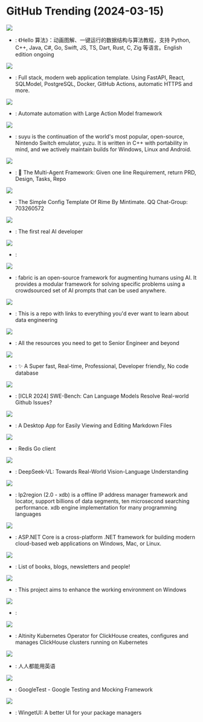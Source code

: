 # GitHub Trending (2024-03-15)

![](https://img.shields.io/badge/Java-New%201-green?style=flat-square&logo=appveyor)
- [](https://github.comundefined): 《Hello 算法》：动画图解、一键运行的数据结构与算法教程，支持 Python, C++, Java, C#, Go, Swift, JS, TS, Dart, Rust, C, Zig 等语言。English edition ongoing

![](https://img.shields.io/badge/TypeScript-New%201-green?style=flat-square&logo=appveyor)
- [](https://github.comundefined): Full stack, modern web application template. Using FastAPI, React, SQLModel, PostgreSQL, Docker, GitHub Actions, automatic HTTPS and more.

![](https://img.shields.io/badge/Python-New%201-green?style=flat-square&logo=appveyor)
- [](https://github.comundefined): Automate automation with Large Action Model framework

![](https://img.shields.io/badge/C%2B%2B-New%20430-green?style=flat-square&logo=appveyor)
- [](https://github.comundefined): suyu is the continuation of the world's most popular, open-source, Nintendo Switch emulator, yuzu. It is written in C++ with portability in mind, and we actively maintain builds for Windows, Linux and Android.

![](https://img.shields.io/badge/Python-New%20333-green?style=flat-square&logo=appveyor)
- [](https://github.comundefined): 🌟 The Multi-Agent Framework: Given one line Requirement, return PRD, Design, Tasks, Repo

![](https://img.shields.io/badge/Lua-New%20168-green?style=flat-square&logo=appveyor)
- [](https://github.comundefined): The Simple Config Template Of Rime By Mintimate. QQ Chat-Group: 703260572

![](https://img.shields.io/badge/Python-New%20537-green?style=flat-square&logo=appveyor)
- [](https://github.comundefined): The first real AI developer

![](https://img.shields.io/badge/Swift-New%2055-green?style=flat-square&logo=appveyor)
- [](https://github.comundefined): 

![](https://img.shields.io/badge/Python-New%20404-green?style=flat-square&logo=appveyor)
- [](https://github.comundefined): fabric is an open-source framework for augmenting humans using AI. It provides a modular framework for solving specific problems using a crowdsourced set of AI prompts that can be used anywhere.

![](https://img.shields.io/badge/none-New%20101-green?style=flat-square&logo=appveyor)
- [](https://github.comundefined): This is a repo with links to everything you'd ever want to learn about data engineering

![](https://img.shields.io/badge/none-New%20113-green?style=flat-square&logo=appveyor)
- [](https://github.comundefined): All the resources you need to get to Senior Engineer and beyond

![](https://img.shields.io/badge/TypeScript-New%20865-green?style=flat-square&logo=appveyor)
- [](https://github.comundefined): ✨ A Super fast, Real-time, Professional, Developer friendly, No code database

![](https://img.shields.io/badge/Python-New%2056-green?style=flat-square&logo=appveyor)
- [](https://github.comundefined): [ICLR 2024] SWE-Bench: Can Language Models Resolve Real-world Github Issues?

![](https://img.shields.io/badge/TypeScript-New%2072-green?style=flat-square&logo=appveyor)
- [](https://github.comundefined): A Desktop App for Easily Viewing and Editing Markdown Files

![](https://img.shields.io/badge/Go-New%20130-green?style=flat-square&logo=appveyor)
- [](https://github.comundefined): Redis Go client

![](https://img.shields.io/badge/Python-New%20250-green?style=flat-square&logo=appveyor)
- [](https://github.comundefined): DeepSeek-VL: Towards Real-World Vision-Language Understanding

![](https://img.shields.io/badge/Go-New%2056-green?style=flat-square&logo=appveyor)
- [](https://github.comundefined): Ip2region (2.0 - xdb) is a offline IP address manager framework and locator, support billions of data segments, ten microsecond searching performance. xdb engine implementation for many programming languages

![](https://img.shields.io/badge/C%23-New%20169-green?style=flat-square&logo=appveyor)
- [](https://github.comundefined): ASP.NET Core is a cross-platform .NET framework for building modern cloud-based web applications on Windows, Mac, or Linux.

![](https://img.shields.io/badge/none-New%2081-green?style=flat-square&logo=appveyor)
- [](https://github.comundefined): List of books, blogs, newsletters and people!

![](https://img.shields.io/badge/C-New%2067-green?style=flat-square&logo=appveyor)
- [](https://github.comundefined): This project aims to enhance the working environment on Windows

![](https://img.shields.io/badge/Kotlin-New%2061-green?style=flat-square&logo=appveyor)
- [](https://github.comundefined): 

![](https://img.shields.io/badge/Go-New%207-green?style=flat-square&logo=appveyor)
- [](https://github.comundefined): Altinity Kubernetes Operator for ClickHouse creates, configures and manages ClickHouse clusters running on Kubernetes

![](https://img.shields.io/badge/Jupyter%20Notebook-New%20180-green?style=flat-square&logo=appveyor)
- [](https://github.comundefined): 人人都能用英语

![](https://img.shields.io/badge/C%2B%2B-New%2047-green?style=flat-square&logo=appveyor)
- [](https://github.comundefined): GoogleTest - Google Testing and Mocking Framework

![](https://img.shields.io/badge/C%23-New%2036-green?style=flat-square&logo=appveyor)
- [](https://github.comundefined): WingetUI: A better UI for your package managers

